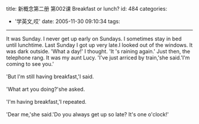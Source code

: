 title: 新概念第二册 第002课 Breakfast or lunch?
id: 484
categories:
  - '学英文,哎'
date: 2005-11-30 09:10:34
tags:
---

<div id="msgcns!9697D6160EFEBC17!399" class="bvMsg"><div>It was Sunday. I never get up early on Sundays. I sometimes stay in bed until lunchtime. Last Sunday I got up very late.I looked out of the windows. It was dark outside. 'What a day!' I thought. 'It 's raining again.' Just then, the telephone rang. It was my aunt Lucy. 'I've just arriced by train,'she said.'I'm coming to see you.'</div>
<div> </div>
<div>'But I'm still having breakfast,'I said.</div>
<div> </div>
<div>'What art you doing?'she asked.</div>
<div> </div>
<div>'I'm having breakfast,'I repeated.</div>
<div> </div>
<div>'Dear me,'she said.'Do you always get up so late? It's one o'clock!'</div></div>